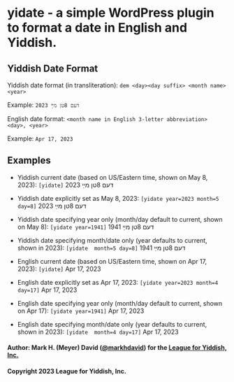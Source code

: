 # yidate - a simple WordPress plugin to format a date in English and Yiddish.

## Yiddish Date Format


Yiddish date format (in transliteration): `dem <day><day suffix> <month name> <year>`

Example: `דעם 8טן מײַ 2023`


English date format: `<month name in English 3-letter abbreviation> <day>, <year>`

Example: `Apr 17, 2023`


## Examples

  * Yiddish current date (based on US/Eastern time, shown on May 8, 2023): `[yidate]` דעם 8טן מײַ 2023
  * Yiddish date explicitly set as May 8, 2023: `[yidate year=2023 month=5 day=8]` דעם 8טן מײַ 2023
  * Yiddish date specifying year only (month/day default to current, shown on May 8): `[yidate year=1941]` דעם 8טן מײַ 1941
  * Yiddish date specifying month/date only (year defaults to current, shown in 2023): `[yidate  month=5 day=8]` דעם 8טן מײַ 1941


  * English current date (based on US/Eastern time, shown on Apr 17, 2023): `[yidate]` Apr 17, 2023
  * English date explicitly set as Apr 17, 2023: `[yidate year=2023 month=4 day=17]` Apr 17, 2023
  * English date specifying year only (month/day default to current, shown on Apr 17): `[yidate year=1941]` Apr 17, 2023
  * English date specifying month/date only (year defaults to current, shown in 2023): `[yidate  month=4 day=17]` Apr 17, 2023

#### Author: Mark H. (Meyer) David ([@markhdavid](https://github.com/markhdavid)) for the [League for Yiddish, Inc.](https://leagueforyiddish.org)
#### Copyright 2023 League for Yiddish, Inc.

